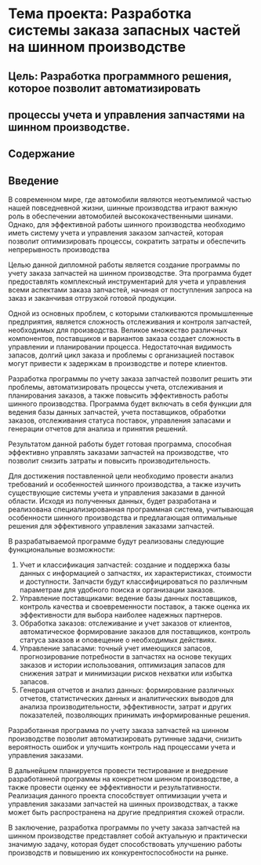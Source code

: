# Тема проекта: Разработка системы заказа запасных частей на шинном производстве

## Цель: Разработка программного решения, которое позволит автоматизировать 
## процессы учета и управления запчастями на шинном производстве.

## Содержание

## Введение

В современном мире, где автомобили являются неотъемлимой частью нашей 
повседневной жизни, шинные производства играют важную роль в обеспечении
автомобилей высококачественными шинами. Однако, для эффективной работы шинного
производства необходимо иметь систему учета и управления заказом запчастей,
которая позволит оптимизировать процессы, сократить затраты и обеспечить
непрерывность производства

Целью данной дипломной работы является создание программы по учету заказа 
запчастей на шинном производстве. Эта программа будет предоставлять комплексный
инструментарий для учета и управления всеми аспектами заказа запчастей,
начиная от поступления запроса на заказ и заканчивая отгрузкой готовой
продукции.

Одной из основных проблем, с которыми сталкиваются промышленные предприятия, 
является сложность отслеживания и контроля запчастей, необходимых для
производства. Великое множество различных компонентов, поставщиков и
вариантов заказа создает сложность в управлении и планировании процесса.
Недостаточная видимость запасов, долгий цикл заказа и проблемы с организацией
поставок могут привести к задержкам в производстве и потере клиентов.

Разработка программы по учету заказа запчастей позволит решить эти проблемы, 
автоматизировать процессы учета, отслеживания и планирования заказов, а
также повысить эффективность работы шинного производства. Программа будет
включать в себя функции для ведения базы данных запчастей, учета поставщиков,
обработки заказов, отслеживания статуса поставок, управления запасами и
генерации отчетов для анализа и принятия решений.

Результатом данной работы будет готовая программа, способная эффективно 
управлять заказами запчастей на производстве, что позволит снизить
затраты и повысить производительность.

Для достижения поставленной цели необходимо провести анализ требований и 
особенностей шинного производства, а также изучить существующие системы учета
и управления заказами в данной области. Исходя из полученных данных, будет
разработана и реализована специализированная программная система, учитывающая
особенности шинного производства и предлагающая оптимальные решения для
эффективного управления заказами запчастей.

В разрабатываемой программе будут реализованы следующие функциональные 
возможности:
1. Учет и классификация запчастей: создание и поддержка базы данных с
информацией о запчастях, их характеристиках, стоимости и доступности.
Запчасти будут классифицироваться по различным параметрам для удобного
поиска и организации заказов.
2. Управление поставщиками: ведение базы данных поставщиков, контроль 
качества и своевременности поставок, а также оценка их эффективности 
для выбора наиболее надежных партнеров.
3. Обработка заказов: отслеживание и учет заказов от клиентов, 
автоматическое формирование заказов для поставщиков, контроль статуса 
заказов и оповещение о необходимых действиях.
4. Управление запасами: точный учет имеющихся запасов, прогнозирование 
потребности в запчастях на основе текущих заказов и истории 
использования, оптимизация запасов для снижения затрат и минимизации 
рисков нехватки или избытка запасов.
5. Генерация отчетов и анализ данных: формирование различных отчетов, 
статистических данных и аналитических выводов для анализа 
производительности, эффективности, затрат и других показателей, 
позволяющих принимать информированные решения.

Разработанная программа по учету заказа запчастей на шинном производстве 
позволит автоматизировать рутинные задачи, снизить вероятность ошибок и
улучшить контроль над процессами учета и управления заказами.

В дальнейшем планируется провести тестирование и внедрение разработанной
программы на конкретном шинном производстве, а также провести оценку ее
эффективности и результативности. Реализация данного проекта способствует
оптимизации учета и управления заказами запчастей на шинных производствах,
а также может быть распространена на другие предприятия схожей отрасли.

В заключение, разработка программы по учету заказа запчастей на шинном
производстве представляет собой актуальную и практически значимую задачу,
которая будет способствовать улучшению работы производств и повышению
их конкурентоспособности на рынке.

